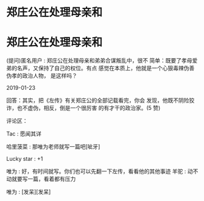 # 郑庄公在处理母亲和

# 郑庄公在处理母亲和

(提问)匿名用户 : 郑庄公在处理母亲和弟弟合谋叛乱中，很不 简单：既要了孝母爱弟的名声，又保持了自己的权位。有点 感觉在本质上，他就是一个心狠毒辣伪善伪孝的政治人物， 是这样吗？

2019-01-23

回答：其实，把《左传》有关郑庄公的全部记载看完，你会 发现，他既不阴险狡诈，也不虚伪，相反，倒是一个很厉害 的有才干的政治家。(5 赞)

评论区：

Tac : 愿闻其详

哈里菠菜 : 那唯为老师就写一篇吧[呲牙]

Lucky star : +1

唯为 : 好，有时间就写。你们也可以先翻一下左传，看看他的其他事迹 羊驼 : 动不动就要写一篇，看着都有压力

唯为 : [发呆][发呆]